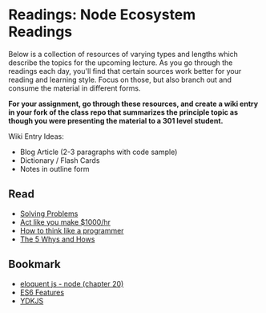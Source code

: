 # Readings: Node Ecosystem Readings

Below is a collection of resources of varying types and lengths which describe the topics for the upcoming lecture.  As you go through the readings each day, you'll find that certain sources work better for your reading and learning style. Focus on those, but also branch out and consume the material in different forms.

**For your assignment, go through these resources, and create a wiki entry in your fork of the class repo that summarizes the principle topic as though you were presenting the material to a 301 level student.**

Wiki Entry Ideas:
* Blog Article (2-3 paragraphs with code sample)
* Dictionary / Flash Cards
* Notes in outline form

## Read
* [Solving Problems](https://simpleprogrammer.com/solving-problems-breaking-it-down/)
* [Act like you make $1000/hr](https://medium.com/swlh/pretend-your-time-is-worth-1-000-hour-and-youll-become-100x-more-productive-f04628bb3e6d)
* [How to think like a programmer](https://medium.freecodecamp.org/how-to-think-like-a-programmer-lessons-in-problem-solving-d1d8bf1de7d2)
* [The 5 Whys and Hows](http://asq.org/healthcare-use/why-quality/five-whys.html)

## Bookmark
* [eloquent js - node (chapter 20)](https://eloquentjavascript.net/Eloquent_JavaScript.pdf)
* [ES6 Features](http://es6-features.org/#ClassInheritance)
* [YDKJS](https://github.com/getify/You-Dont-Know-JS)
